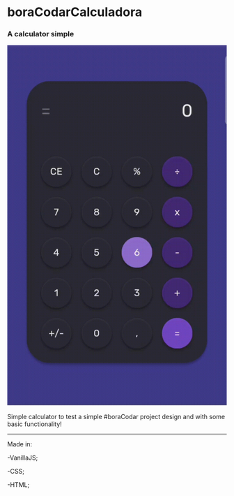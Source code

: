 
# boraCodarCalculadora
<h3>A calculator simple</h3>

![GIF](https://github.com/Bran00/boraCodarCalculadora/blob/main/assets/calculator.gif)

<p> Simple calculator to test a simple #boraCodar project design and with some basic functionality!</p>

----------------------------------------------------------------------------------------------------
Made in:

-VanillaJS;

-CSS;

-HTML;

